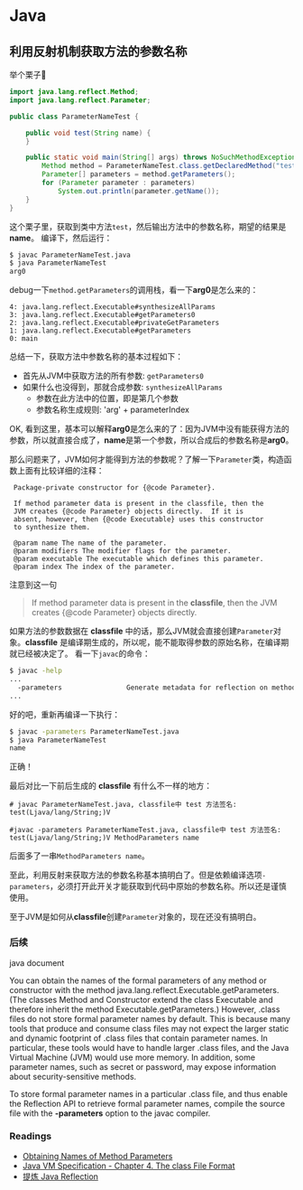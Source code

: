 # Java

## 利用反射机制获取方法的参数名称

举个栗子🌰
```java
import java.lang.reflect.Method;
import java.lang.reflect.Parameter;

public class ParameterNameTest {

    public void test(String name) {
    }

    public static void main(String[] args) throws NoSuchMethodException {
        Method method = ParameterNameTest.class.getDeclaredMethod("test", String.class);
        Parameter[] parameters = method.getParameters();
        for (Parameter parameter : parameters)
            System.out.println(parameter.getName());
    }
}
```
这个栗子里，获取到类中方法`test`，然后输出方法中的参数名称，期望的结果是**name**。
编译下，然后运行：
```sh
$ javac ParameterNameTest.java
$ java ParameterNameTest
arg0
```

debug一下`method.getParameters`的调用栈，看一下**arg0**是怎么来的：

```
4: java.lang.reflect.Executable#synthesizeAllParams
3: java.lang.reflect.Executable#getParameters0
2: java.lang.reflect.Executable#privateGetParameters
1: java.lang.reflect.Executable#getParameters
0: main
```

总结一下，获取方法中参数名称的基本过程如下：
* 首先从JVM中获取方法的所有参数: `getParameters0`
* 如果什么也没得到，那就合成参数: `synthesizeAllParams`
    * 参数在此方法中的位置，即是第几个参数
    * 参数名称生成规则: 'arg' + parameterIndex

OK, 看到这里，基本可以解释**arg0**是怎么来的了：因为JVM中没有能获得方法的参数，所以就直接合成了，**name**是第一个参数，所以合成后的参数名称是**arg0**。

那么问题来了，JVM如何才能得到方法的参数呢？了解一下`Parameter`类，构造函数上面有比较详细的注释：

```
 Package-private constructor for {@code Parameter}.
 
 If method parameter data is present in the classfile, then the
 JVM creates {@code Parameter} objects directly.  If it is
 absent, however, then {@code Executable} uses this constructor
 to synthesize them.
 
 @param name The name of the parameter.
 @param modifiers The modifier flags for the parameter.
 @param executable The executable which defines this parameter.
 @param index The index of the parameter.
```

注意到这一句

> If method parameter data is present in the **classfile**, then the
> JVM creates {@code Parameter} objects directly.

如果方法的参数数据在 **classfile** 中的话，那么JVM就会直接创建`Parameter`对象。**classfile** 是编译期生成的，所以呢，能不能取得参数的原始名称，在编译期就已经被决定了。
看一下`javac`的命令：

```sh
$ javac -help
...
  -parameters                Generate metadata for reflection on method parameters
...
```

好的吧，重新再编译一下执行：
```sh
$ javac -parameters ParameterNameTest.java
$ java ParameterNameTest
name
```

正确！

最后对比一下前后生成的 **classfile** 有什么不一样的地方：
```
# javac ParameterNameTest.java, classfile中 test 方法签名: 
test(Ljava/lang/String;)V

#javac -parameters ParameterNameTest.java, classfile中 test 方法签名:
test(Ljava/lang/String;)V MethodParameters name
```

后面多了一串`MethodParameters name`。

至此，利用反射来获取方法的参数名称基本搞明白了。但是依赖编译选项`-parameters`，必须打开此开关才能获取到代码中原始的参数名称。所以还是谨慎使用。

至于JVM是如何从**classfile**创建`Parameter`对象的，现在还没有搞明白。


### 后续

java document

You can obtain the names of the formal parameters of any method or constructor with the method java.lang.reflect.Executable.getParameters. (The classes Method and Constructor extend the class Executable and therefore inherit the method Executable.getParameters.) However, .class files do not store formal parameter names by default. This is because many tools that produce and consume class files may not expect the larger static and dynamic footprint of .class files that contain parameter names. In particular, these tools would have to handle larger .class files, and the Java Virtual Machine (JVM) would use more memory. In addition, some parameter names, such as secret or password, may expose information about security-sensitive methods.

To store formal parameter names in a particular .class file, and thus enable the Reflection API to retrieve formal parameter names, compile the source file with the **-parameters** option to the javac compiler.

### Readings

* [Obtaining Names of Method Parameters](https://docs.oracle.com/javase/tutorial/reflect/member/methodparameterreflection.html)
* [Java VM Specification - Chapter 4. The class File Format](https://docs.oracle.com/javase/specs/jvms/se8/html/jvms-4.html#jvms-4.7.24)
* [提炼 Java Reflection](http://lsy.iteye.com/blog/220264)
